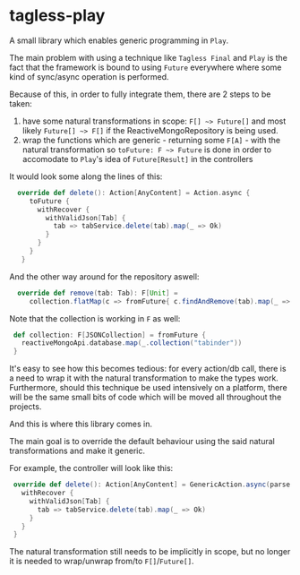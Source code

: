 # tagless-play
A small library which enables generic programming in `Play`.

The main problem with using a technique like `Tagless Final` and `Play` is the fact that the framework is bound to using `Future` everywhere where some kind of sync/async operation is performed. 

Because of this, in order to fully integrate them, there are 2 steps to be taken:
 1. have some natural transformations in scope: `F[] ~> Future[]` and most likely `Future[] ~> F[]` if the ReactiveMongoRepository is being used.
 2. wrap the functions which are generic - returning some `F[A]` - with the natural transformation so `toFuture: F ~> Future` is done in order to accomodate to `Play`'s idea of `Future[Result]` in the controllers 
 
 It would look some along the lines of this:
 
   ```scala
     override def delete(): Action[AnyContent] = Action.async {
        toFuture {
          withRecover {
            withValidJson[Tab] {
              tab => tabService.delete(tab).map(_ => Ok)
            }
          }
        }
      }
   ```
   
   And the other way around for the repository aswell:
   
   ```scala
     override def remove(tab: Tab): F[Unit] = 
        collection.flatMap(c => fromFuture{ c.findAndRemove(tab).map(_ => ()) } )
   ```  
   
   Note that the collection is working in `F` as well:
    
   ```scala
    def collection: F[JSONCollection] = fromFuture {
      reactiveMongoApi.database.map(_.collection("tabinder"))
    }
   ```  

It's easy to see how this becomes tedious: for every action/db call, there is a need to wrap it with the natural transformation to make the types work. Furthermore, should this technique be used intensively on a platform, there will be the same small bits of code which will be moved all throughout the projects.

And this is where this library comes in.

The main goal is to override the default behaviour using the said natural transformations and make it generic. 

For example, the controller will look like this:
  ```scala
   override def delete(): Action[AnyContent] = GenericAction.async(parse.anyContent) {
     withRecover {
       withValidJson[Tab] {
         tab => tabService.delete(tab).map(_ => Ok)
       }
     }
   }
   ```
   
The natural transformation still needs to be implicitly in scope, but no longer it is needed to wrap/unwrap from/to `F[]`/`Future[]`.
   
